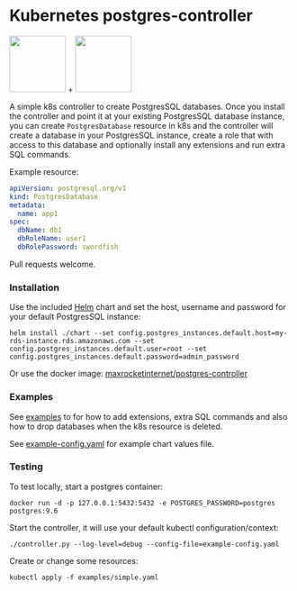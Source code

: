 # Kubernetes postgres-controller

  <img src="https://raw.githubusercontent.com/max-rocket-internet/postgres-controller/master/img/k8s-logo.png" width="100"> + <img src="https://raw.githubusercontent.com/max-rocket-internet/postgres-controller/master/img/postgres-logo.png" width="100">

A simple k8s controller to create PostgresSQL databases. Once you install the controller and point it at your existing PostgresSQL database instance, you can create `PostgresDatabase` resource in k8s and the controller will create a database in your PostgresSQL instance, create a role that with access to this database and optionally install any extensions and run extra SQL commands.

Example resource:

```yaml
apiVersion: postgresql.org/v1
kind: PostgresDatabase
metadata:
  name: app1
spec:
  dbName: db1
  dbRoleName: user1
  dbRolePassword: swordfish
```

Pull requests welcome.

### Installation

Use the included [Helm](https://helm.sh/) chart and set the host, username and password for your default PostgresSQL instance:

```
helm install ./chart --set config.postgres_instances.default.host=my-rds-instance.rds.amazonaws.com --set config.postgres_instances.default.user=root --set config.postgres_instances.default.password=admin_password
```

Or use the docker image: [maxrocketinternet/postgres-controller](https://hub.docker.com/r/maxrocketinternet/postgres-controller)

### Examples

See [examples](examples) to for how to add extensions, extra SQL commands and also how to drop databases when the k8s resource is deleted.

See [example-config.yaml](example-config.yaml) for example chart values file.

### Testing

To test locally, start a postgres container:

```
docker run -d -p 127.0.0.1:5432:5432 -e POSTGRES_PASSWORD=postgres postgres:9.6
```

Start the controller, it will use your default kubectl configuration/context:

```
./controller.py --log-level=debug --config-file=example-config.yaml
```

Create or change some resources:

```
kubectl apply -f examples/simple.yaml
```
